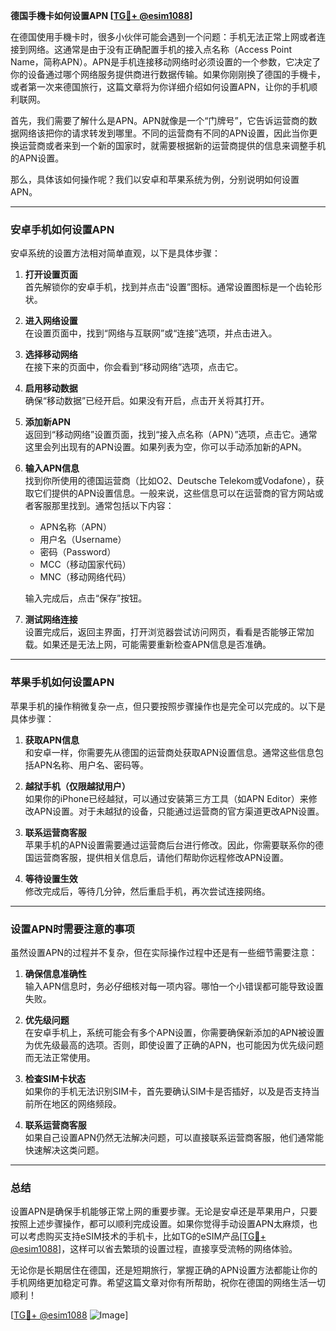 **德国手機卡如何设置APN [[TG💪+ @esim1088](https://t.me/s/esim1088)]**

在德国使用手機卡时，很多小伙伴可能会遇到一个问题：手机无法正常上网或者连接到网络。这通常是由于没有正确配置手机的接入点名称（Access Point Name，简称APN）。APN是手机连接移动网络时必须设置的一个参数，它决定了你的设备通过哪个网络服务提供商进行数据传输。如果你刚刚换了德国的手機卡，或者第一次来德国旅行，这篇文章将为你详细介绍如何设置APN，让你的手机顺利联网。

首先，我们需要了解什么是APN。APN就像是一个“门牌号”，它告诉运营商的数据网络该把你的请求转发到哪里。不同的运营商有不同的APN设置，因此当你更换运营商或者来到一个新的国家时，就需要根据新的运营商提供的信息来调整手机的APN设置。

那么，具体该如何操作呢？我们以安卓和苹果系统为例，分别说明如何设置APN。

---

### 安卓手机如何设置APN

安卓系统的设置方法相对简单直观，以下是具体步骤：

1. **打开设置页面**  
   首先解锁你的安卓手机，找到并点击“设置”图标。通常设置图标是一个齿轮形状。

2. **进入网络设置**  
   在设置页面中，找到“网络与互联网”或“连接”选项，并点击进入。

3. **选择移动网络**  
   在接下来的页面中，你会看到“移动网络”选项，点击它。

4. **启用移动数据**  
   确保“移动数据”已经开启。如果没有开启，点击开关将其打开。

5. **添加新APN**  
   返回到“移动网络”设置页面，找到“接入点名称（APN）”选项，点击它。通常这里会列出现有的APN设置。如果列表为空，你可以手动添加新的APN。

6. **输入APN信息**  
   找到你所使用的德国运营商（比如O2、Deutsche Telekom或Vodafone），获取它们提供的APN设置信息。一般来说，这些信息可以在运营商的官方网站或者客服那里找到。通常包括以下内容：
   - APN名称（APN）
   - 用户名（Username）
   - 密码（Password）
   - MCC（移动国家代码）
   - MNC（移动网络代码）

   输入完成后，点击“保存”按钮。

7. **测试网络连接**  
   设置完成后，返回主界面，打开浏览器尝试访问网页，看看是否能够正常加载。如果还是无法上网，可能需要重新检查APN信息是否准确。

---

### 苹果手机如何设置APN

苹果手机的操作稍微复杂一点，但只要按照步骤操作也是完全可以完成的。以下是具体步骤：

1. **获取APN信息**  
   和安卓一样，你需要先从德国的运营商处获取APN设置信息。通常这些信息包括APN名称、用户名、密码等。

2. **越狱手机（仅限越狱用户）**  
   如果你的iPhone已经越狱，可以通过安装第三方工具（如APN Editor）来修改APN设置。对于未越狱的设备，只能通过运营商的官方渠道更改APN设置。

3. **联系运营商客服**  
   苹果手机的APN设置需要通过运营商后台进行修改。因此，你需要联系你的德国运营商客服，提供相关信息后，请他们帮助你远程修改APN设置。

4. **等待设置生效**  
   修改完成后，等待几分钟，然后重启手机，再次尝试连接网络。

---

### 设置APN时需要注意的事项

虽然设置APN的过程并不复杂，但在实际操作过程中还是有一些细节需要注意：

1. **确保信息准确性**  
   输入APN信息时，务必仔细核对每一项内容。哪怕一个小错误都可能导致设置失败。

2. **优先级问题**  
   在安卓手机上，系统可能会有多个APN设置，你需要确保新添加的APN被设置为优先级最高的选项。否则，即使设置了正确的APN，也可能因为优先级问题而无法正常使用。

3. **检查SIM卡状态**  
   如果你的手机无法识别SIM卡，首先要确认SIM卡是否插好，以及是否支持当前所在地区的网络频段。

4. **联系运营商客服**  
   如果自己设置APN仍然无法解决问题，可以直接联系运营商客服，他们通常能快速解决这类问题。

---

### 总结

设置APN是确保手机能够正常上网的重要步骤。无论是安卓还是苹果用户，只要按照上述步骤操作，都可以顺利完成设置。如果你觉得手动设置APN太麻烦，也可以考虑购买支持eSIM技术的手机卡，比如TG的eSIM产品[[TG💪+ @esim1088](https://t.me/s/esim1088)]，这样可以省去繁琐的设置过程，直接享受流畅的网络体验。

无论你是长期居住在德国，还是短期旅行，掌握正确的APN设置方法都能让你的手机网络更加稳定可靠。希望这篇文章对你有所帮助，祝你在德国的网络生活一切顺利！

[[TG💪+ @esim1088](https://t.me/s/esim1088) ![Image](https://i.postimg.cc/4NQfJmqS/Snipaste-2025-05-13-00-14-12.png)]